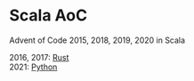 # Scala AoC
Advent of Code 2015, 2018, 2019, 2020 in Scala

2016, 2017: [Rust](https://github.com/PhuNH/rust_aoc)  
2021: [Python](https://github.com/PhuNH/python_aoc)
